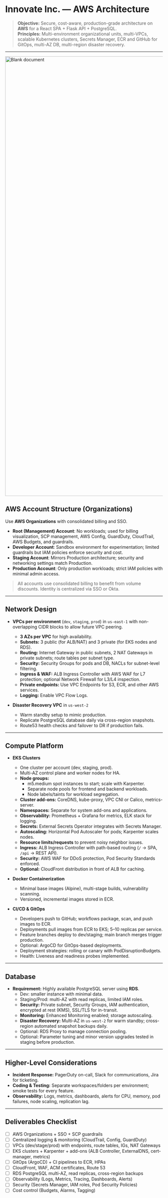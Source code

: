 # Innovate Inc. — AWS Architecture

> **Objective:** Secure, cost-aware, production-grade architecture on **AWS** for a React SPA + Flask API + PostgreSQL.  
> **Principles:** Multi-environment organizational units, multi-VPCs, scalable Kubernetes clusters, Secrets Manager, ECR and GitHub for GitOps, multi-AZ DB, multi-region disaster recovery.

---

<img width="2349" height="1400" alt="Blank document" src="https://github.com/user-attachments/assets/27f5756b-7687-46a0-a09f-fb8d06cce828" />



## AWS Account Structure (Organizations)

Use **AWS Organizations** with consolidated billing and SSO.

- **Root (Management) Account**: No workloads; used for billing visualization, SCP management, AWS Config, GuardDuty, CloudTrail, AWS Budgets, and guardrails.  
- **Developer Account**: Sandbox environment for experimentation; limited guardrails but IAM policies enforce security and cost.  
- **Staging Account**: Mirrors Production architecture; security and networking settings match Production.  
- **Production Account**: Only production workloads; strict IAM policies with minimal admin access.  

> All accounts use consolidated billing to benefit from volume discounts. Identity is centralized via SSO or Okta.

---

## Network Design

- **VPCs per environment** (`dev`, `staging`, `prod`) in `us-east-1` with non-overlapping CIDR blocks to allow future VPC peering.  
  - **3 AZs per VPC** for high availability.  
  - **Subnets:** 3 public (for ALB/NAT) and 3 private (for EKS nodes and RDS).  
  - **Routing:** Internet Gateway in public subnets, 2 NAT Gateways in private subnets; route tables per subnet type.  
  - **Security:** Security Groups for pods and DB, NACLs for subnet-level filtering.  
  - **Ingress & WAF:** ALB Ingress Controller with AWS WAF for L7 protection; optional Network Firewall for L3/L4 inspection.  
  - **Private endpoints:** Use VPC Endpoints for S3, ECR, and other AWS services.  
  - **Logging:** Enable VPC Flow Logs.  

- **Disaster Recovery VPC** in `us-west-2`  
  - Warm standby setup to mimic production.  
  - Replicate PostgreSQL database daily via cross-region snapshots.  
  - Route53 health checks and failover to DR if production fails.

---

## Compute Platform

- **EKS Clusters**  
  - One cluster per account (dev, staging, prod).  
  - Multi-AZ control plane and worker nodes for HA.  
  - **Node groups:**  
    - m5.medium spot instances to start; scale with Karpenter.  
    - Separate node pools for frontend and backend workloads.  
    - Node labels/taints for workload segregation.  
  - **Cluster add-ons:** CoreDNS, kube-proxy, VPC CNI or Calico, metrics-server.  
  - **Namespaces:** Separate for system add-ons and applications.  
  - **Observability:** Prometheus + Grafana for metrics, ELK stack for logging.  
  - **Secrets:** External Secrets Operator integrates with Secrets Manager.  
  - **Autoscaling:** Horizontal Pod Autoscaler for pods; Karpenter scales nodes.  
  - **Resource limits/requests** to prevent noisy neighbor issues.  
  - **Ingress:** ALB Ingress Controller with path-based routing (`/` → SPA, `/api` → REST API).  
  - **Security:** AWS WAF for DDoS protection, Pod Security Standards enforced.  
  - **Optional:** CloudFront distribution in front of ALB for caching.

- **Docker Containerization**
  - Minimal base images (Alpine), multi-stage builds, vulnerability scanning.  
  - Versioned, incremental images stored in ECR.

- **CI/CD & GitOps**
  - Developers push to GitHub; workflows package, scan, and push images to ECR.  
  - Deployments pull images from ECR to EKS; 5–10 replicas per service.  
  - Feature branches deploy to dev/staging; main branch merges trigger production.  
  - Optional: ArgoCD for GitOps-based deployments.  
  - Deployment strategies: rolling or canary with PodDisruptionBudgets.  
  - Health: Liveness and readiness probes implemented.

---

## Database

- **Requirement:** Highly available PostgreSQL server using **RDS**.  
  - Dev: smaller instance with minimal data.  
  - Staging/Prod: multi-AZ with read replicas, limited IAM roles.  
  - **Security:** Private subnet, Security Groups, IAM authentication, encrypted at rest (KMS), SSL/TLS for in-transit.  
  - **Monitoring:** Enhanced Monitoring enabled; storage autoscaling.  
  - **Disaster Recovery:** Multi-AZ in `us-west-2` for warm standby; cross-region automated snapshot backups daily.  
  - Optional: RDS Proxy to manage connection pooling.  
  - Optional: Parameter tuning and minor version upgrades tested in staging before production.

---

## Higher-Level Considerations

- **Incident Response:** PagerDuty on-call, Slack for communications, Jira for ticketing.  
- **Coding & Testing:** Separate workspaces/folders per environment; smoke tests for every feature.  
- **Observability:** Logs, metrics, dashboards, alerts for CPU, memory, pod failures, node scaling, replication lag.

---

## Deliverables Checklist

- [ ] AWS Organizations + SSO + SCP guardrails  
- [ ] Centralized logging & monitoring (CloudTrail, Config, GuardDuty)  
- [ ] VPCs (dev/stage/prod) with endpoints, route tables, IGs, NAT Gateways  
- [ ] EKS clusters + Karpenter + add-ons (ALB Controller, ExternalDNS, cert-manager, metrics)  
- [ ] GitOps (ArgoCD) + CI pipelines to ECR, HPAs  
- [ ] CloudFront, WAF, ACM certificates, Route 53  
- [ ] RDS PostgreSQL multi-AZ, read replicas, cross-region backups  
- [ ] Observability (Logs, Metrics, Tracing, Dashboards, Alerts)  
- [ ] Security (Secrets Manager, IAM roles, Pod Security Policies)  
- [ ] Cost control (Budgets, Alarms, Tagging)

